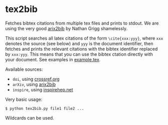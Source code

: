 # tex2bib
Fetches bibtex citations from multiple tex files and prints to stdout.
We are using the very good [arix2bib](https://github.com/nathangrigg/arxiv2bib) by Nathan Grigg shamelessly.

This script searches all latex citations of the form `\cite{xxx:yyy}`, where `xxx` denotes the source (see below) and `yyy` is the document identifier, then fetches and prints the relevant citations with the bibtex identifier replaced by `xxx:yyy`. This means that you can use the bibtex ctation directly with your document. See examples in [example.tex](example.tex).

Available sources:
- `doi`, using [crossref.org](http://search.crossref.org)
- `arXiv`, using [arix2bib](https://github.com/nathangrigg/arxiv2bib)
- `inspire`, using [inspirehep.net](https://inspirehep.net/)

Very basic usage:

    $ python tex2bib.py file1 file2 ...

Wildcards can be used.
